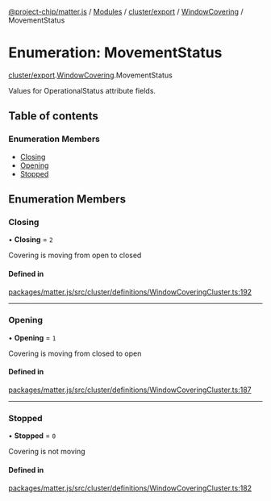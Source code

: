 [@project-chip/matter.js](../README.md) / [Modules](../modules.md) / [cluster/export](../modules/cluster_export.md) / [WindowCovering](../modules/cluster_export.WindowCovering.md) / MovementStatus

# Enumeration: MovementStatus

[cluster/export](../modules/cluster_export.md).[WindowCovering](../modules/cluster_export.WindowCovering.md).MovementStatus

Values for OperationalStatus attribute fields.

## Table of contents

### Enumeration Members

- [Closing](cluster_export.WindowCovering.MovementStatus.md#closing)
- [Opening](cluster_export.WindowCovering.MovementStatus.md#opening)
- [Stopped](cluster_export.WindowCovering.MovementStatus.md#stopped)

## Enumeration Members

### Closing

• **Closing** = ``2``

Covering is moving from open to closed

#### Defined in

[packages/matter.js/src/cluster/definitions/WindowCoveringCluster.ts:192](https://github.com/project-chip/matter.js/blob/c0d55745d5279e16fdfaa7d2c564daa31e19c627/packages/matter.js/src/cluster/definitions/WindowCoveringCluster.ts#L192)

___

### Opening

• **Opening** = ``1``

Covering is moving from closed to open

#### Defined in

[packages/matter.js/src/cluster/definitions/WindowCoveringCluster.ts:187](https://github.com/project-chip/matter.js/blob/c0d55745d5279e16fdfaa7d2c564daa31e19c627/packages/matter.js/src/cluster/definitions/WindowCoveringCluster.ts#L187)

___

### Stopped

• **Stopped** = ``0``

Covering is not moving

#### Defined in

[packages/matter.js/src/cluster/definitions/WindowCoveringCluster.ts:182](https://github.com/project-chip/matter.js/blob/c0d55745d5279e16fdfaa7d2c564daa31e19c627/packages/matter.js/src/cluster/definitions/WindowCoveringCluster.ts#L182)
